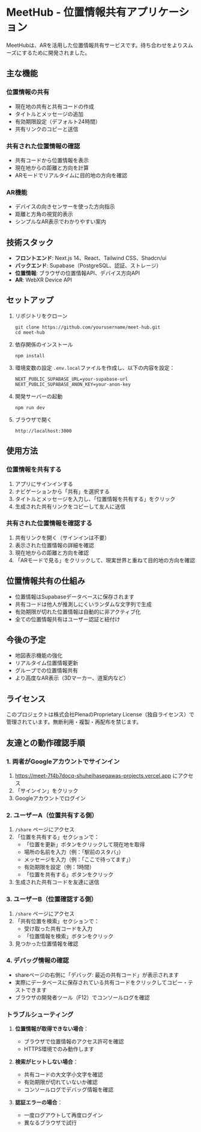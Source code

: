 # MeetHub - 位置情報共有アプリケーション

MeetHubは、ARを活用した位置情報共有サービスです。待ち合わせをよりスムーズにするために開発されました。

## 主な機能

### 位置情報の共有

- 現在地の共有と共有コードの作成
- タイトルとメッセージの追加
- 有効期限設定（デフォルト24時間）
- 共有リンクのコピーと送信

### 共有された位置情報の確認

- 共有コードから位置情報を表示
- 現在地からの距離と方向を計算
- ARモードでリアルタイムに目的地の方向を確認

### AR機能

- デバイスの向きセンサーを使った方向指示
- 距離と方角の視覚的表示
- シンプルなAR表示でわかりやすい案内

## 技術スタック

- **フロントエンド**: Next.js 14、React、Tailwind CSS、Shadcn/ui
- **バックエンド**: Supabase（PostgreSQL、認証、ストレージ）
- **位置情報**: ブラウザの位置情報API、デバイス方向API
- **AR**: WebXR Device API

## セットアップ

1. リポジトリをクローン

   ```
   git clone https://github.com/yourusername/meet-hub.git
   cd meet-hub
   ```

2. 依存関係のインストール

   ```
   npm install
   ```

3. 環境変数の設定
   `.env.local`ファイルを作成し、以下の内容を設定：

   ```
   NEXT_PUBLIC_SUPABASE_URL=your-supabase-url
   NEXT_PUBLIC_SUPABASE_ANON_KEY=your-anon-key
   ```

4. 開発サーバーの起動

   ```
   npm run dev
   ```

5. ブラウザで開く
   ```
   http://localhost:3000
   ```

## 使用方法

### 位置情報を共有する

1. アプリにサインインする
2. ナビゲーションから「共有」を選択する
3. タイトルとメッセージを入力し、「位置情報を共有する」をクリック
4. 生成された共有リンクをコピーして友人に送信

### 共有された位置情報を確認する

1. 共有リンクを開く（サインインは不要）
2. 表示された位置情報の詳細を確認
3. 現在地からの距離と方向を確認
4. 「ARモードで見る」をクリックして、現実世界と重ねて目的地の方向を確認

## 位置情報共有の仕組み

- 位置情報はSupabaseデータベースに保存されます
- 共有コードは他人が推測しにくいランダムな文字列で生成
- 有効期限が切れた位置情報は自動的に非アクティブ化
- 全ての位置情報共有はユーザー認証と紐付け

## 今後の予定

- 地図表示機能の強化
- リアルタイム位置情報更新
- グループでの位置情報共有
- より高度なAR表示（3Dマーカー、道案内など）

## ライセンス

このプロジェクトは株式会社PlenaのProprietary License（独自ライセンス）で管理されています。無断利用・複製・再配布を禁じます。

## 友達との動作確認手順

### 1. 両者がGoogleアカウントでサインイン

1. https://meet-7f4b7docq-shuheihasegawas-projects.vercel.app にアクセス
2. 「サインイン」をクリック
3. Googleアカウントでログイン

### 2. ユーザーA（位置共有する側）

1. `/share` ページにアクセス
2. 「位置を共有する」セクションで：
   - 「位置を更新」ボタンをクリックして現在地を取得
   - 場所の名前を入力（例：「駅前のスタバ」）
   - メッセージを入力（例：「ここで待ってます」）
   - 有効期限を設定（例：1時間）
   - 「位置を共有する」ボタンをクリック
3. 生成された共有コードを友達に送信

### 3. ユーザーB（位置確認する側）

1. `/share` ページにアクセス
2. 「共有位置を検索」セクションで：
   - 受け取った共有コードを入力
   - 「位置情報を検索」ボタンをクリック
3. 見つかった位置情報を確認

### 4. デバッグ情報の確認

- shareページの右側に「デバッグ: 最近の共有コード」が表示されます
- 実際にデータベースに保存されている共有コードをクリックしてコピー・テストできます
- ブラウザの開発者ツール（F12）でコンソールログを確認

### トラブルシューティング

1. **位置情報が取得できない場合**：

   - ブラウザで位置情報のアクセス許可を確認
   - HTTPS環境でのみ動作します

2. **検索がヒットしない場合**：

   - 共有コードの大文字小文字を確認
   - 有効期限が切れていないか確認
   - コンソールログでデバッグ情報を確認

3. **認証エラーの場合**：
   - 一度ログアウトして再度ログイン
   - 異なるブラウザで試行
